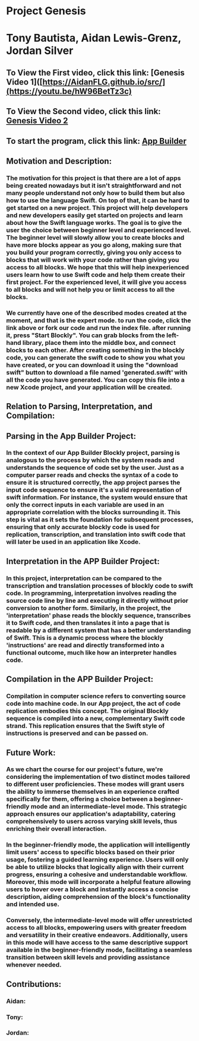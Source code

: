 # Project Genesis
# Tony Bautista, Aidan Lewis-Grenz, Jordan Silver

## To View the First video, click this link: [Genesis Video 1]([https://AidanFLG.github.io/src/](https://youtu.be/hW96BetTz3c)

## To View the Second video, click this link: [Genesis Video 2](https://AidanFLG.github.io/src/)

## To start the program, click this link: [App Builder](https://AidanFLG.github.io/src/)


## Motivation and Description: 

### The motivation for this project is that there are a lot of apps being created nowadays but it isn't straightforward and not many people understand not only how to build them but also how to use the language Swift. On top of that, it can be hard to get started on a new project. This project will help developers and new developers easily get started on projects and learn about how the Swift language works. The goal is to give the user the choice between beginner level and experienced level. The beginner level will slowly allow you to create blocks and have more blocks appear as you go along, making sure that you build your program correctly, giving you only access to blocks that will work with your code rather than giving you access to all blocks. We hope that this will help inexperienced users learn how to use Swift code and help them create their first project. For the experienced level, it will give you access to all blocks and will not help you or limit access to all the blocks.


### We currently have one of the described modes created at the moment, and that is the expert mode. to run the code, click the link above or fork our code and run the index file. after running it, press "Start Blockly". You can grab blocks from the left-hand library, place them into the middle box, and connect blocks to each other. After creating something in the blockly code, you can generate the swift code to show you what you have created, or you can download it using the "download swift" button to download a file named 'generated.swift' with all the code you have generated. You can copy this file into a new Xcode project, and your application will be created.

## Relation to Parsing, Interpretation, and Compilation:

## Parsing in the App Builder Project:
### In the context of our App Builder Blockly project, parsing is analogous to the process by which the system reads and understands the sequence of code set by the user. Just as a computer parser reads and checks the syntax of a code to ensure it is structured correctly, the app project parses the input code sequence to ensure it's a valid representation of swift information. For instance, the system would ensure that only the correct inputs in each variable are used in an appropriate correlation with the blocks surrounding it. This step is vital as it sets the foundation for subsequent processes, ensuring that only accurate blockly code is used for replication, transcription, and translation into swift code that will later be used in an application like Xcode.

## Interpretation in the APP Builder Project: 
### In this project, interpretation can be compared to the transcription and translation processes of blockly code to swift code. In programming, interpretation involves reading the source code line by line and executing it directly without prior conversion to another form. Similarly, in the project, the 'interpretation' phase reads the blockly sequence, transcribes it to Swift code, and then translates it into a page that is readable by a different system that has a better understanding of Swift. This is a dynamic process where the blockly 'instructions' are read and directly transformed into a functional outcome, much like how an interpreter handles code. 

## Compilation in the APP Builder Project: 
### Compilation in computer science refers to converting source code into machine code. In our App project, the act of code replication embodies this concept. The original Blockly sequence is compiled into a new, complementary Swift code strand. This replication ensures that the Swift style of instructions is preserved and can be passed on.

## Future Work:
### As we chart the course for our project's future, we're considering the implementation of two distinct modes tailored to different user proficiencies. These modes will grant users the ability to immerse themselves in an experience crafted specifically for them, offering a choice between a beginner-friendly mode and an intermediate-level mode. This strategic approach ensures our application's adaptability, catering comprehensively to users across varying skill levels, thus enriching their overall interaction.

### In the beginner-friendly mode, the application will intelligently limit users' access to specific blocks based on their prior usage, fostering a guided learning experience. Users will only be able to utilize blocks that logically align with their current progress, ensuring a cohesive and understandable workflow. Moreover, this mode will incorporate a helpful feature allowing users to hover over a block and instantly access a concise description, aiding comprehension of the block's functionality and intended use.

### Conversely, the intermediate-level mode will offer unrestricted access to all blocks, empowering users with greater freedom and versatility in their creative endeavors. Additionally, users in this mode will have access to the same descriptive support available in the beginner-friendly mode, facilitating a seamless transition between skill levels and providing assistance whenever needed.

## Contributions: 
### Aidan:
### Tony:
### Jordan:
